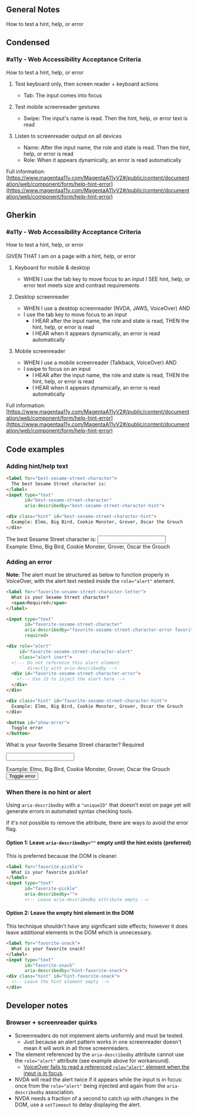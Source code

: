 ## General Notes

How to test a hint, help, or error

## Condensed

### #a11y - Web Accessibility Acceptance Criteria

How to test a hint, help, or error

1. Test keyboard only, then screen reader + keyboard actions

   - Tab: The input comes into focus

2. Test mobile screenreader gestures

   - Swipe: The input's name is read. Then the hint, help, or error text is read

3. Listen to screenreader output on all devices

   - Name: After the input name, the role and state is read. Then the hint, help, or error is read
   - Role: When it appears dynamically, an error is read automatically

Full information: [https://www.magentaa11y.com/MagentaA11yV2#/public/content/documentation/web/component/form/help-hint-error](https://www.magentaa11y.com/MagentaA11yV2#/public/content/documentation/web/component/form/help-hint-error)

## Gherkin

### #a11y - Web Accessibility Acceptance Criteria

How to test a hint, help, or error

GIVEN THAT I am on a page with a hint, help, or error

1. Keyboard for mobile & desktop

   - WHEN I use the tab key to move focus to an input I SEE hint, help, or error text meets size and contrast requirements

2. Desktop screenreader

   - WHEN I use a desktop screenreader (NVDA, JAWS, VoiceOver) AND 
   - I use the tab key to move focus to an input
      - I HEAR after the input name, the role and state is read, THEN the hint, help, or error is read
      - I HEAR when it appears dynamically, an error is read automatically

3. Mobile screenreader

   - WHEN I use a mobile screenreader (Talkback, VoiceOver) AND
   - I swipe to focus on an input
      - I HEAR after the input name, the role and state is read, THEN the hint, help, or error is read
      - I HEAR when it appears dynamically, an error is read automatically

Full information: [https://www.magentaa11y.com/MagentaA11yV2#/public/content/documentation/web/component/form/help-hint-error](https://www.magentaa11y.com/MagentaA11yV2#/public/content/documentation/web/component/form/help-hint-error)

## Code examples

### Adding hint/help text

```html
<label for="best-sesame-street-character">
  The best Sesame Street character is:
</label>
<input type="text" 
       id="best-sesame-street-character" 
       aria-describedby="best-sesame-street-character-hint">

<div class="hint" id="best-sesame-street-character-hint">
  Example: Elmo, Big Bird, Cookie Monster, Grover, Oscar the Grouch
</div>
```

<!-- TODO: needs JS added to ensure it functions well -->

<example>
<label for="best-sesame-street-character">
  The best Sesame Street character is:
</label>
<input type="text" 
       id="best-sesame-street-character" 
       aria-describedby="best-sesame-street-character-hint">

<div class="hint" id="best-sesame-street-character-hint">
  Example: Elmo, Big Bird, Cookie Monster, Grover, Oscar the Grouch
</div>
</example>

### Adding an error

**Note:** The alert must be structured as below to function properly in VoiceOver, with the alert text nested inside the `role="alert"` element.

```html
<label for="favorite-sesame-street-character-letter">
  What is your Sesame Street character?
  <span>Required</span>
</label>

<input type="text"
       id="favorite-sesame-street-character"
       aria-describedby="favorite-sesame-street-character-error favorite-sesame-street-character-hint"
       required>

<div role="alert" 
     id="favorite-sesame-street-character-alert" 
     class="alert inert">
  <!--- Do not reference this alert element
        directly with aria-describedby -->
  <div id="favorite-sesame-street-character-error">
    <!--- Use JS to inject the alert here -->
  </div>     
</div>

<div class="hint" id="favorite-sesame-street-character-hint">
  Example: Elmo, Big Bird, Cookie Monster, Grover, Oscar the Grouch
</div>

<button id="show-error">
  Toggle error
</button>
```

<!-- TODO: needs JS added to ensure it functions well -->

<example>
<label for="favorite-sesame-street-character-letter">
  What is your favorite Sesame Street character?
  <span>Required</span>
</label>

<input type="text"
       id="favorite-sesame-street-character"
       aria-describedby="favorite-sesame-street-character-error favorite-sesame-street-character-hint"
       required>

<div role="alert" 
     id="favorite-sesame-street-character-alert" 
     class="alert inert">
  <!--- Do not reference this alert element
        directly with aria-describedby -->
  <div id="favorite-sesame-street-character-error">
    <!--- Use JS to inject the alert here -->
  </div>     
</div>

<div class="hint" id="favorite-sesame-street-character-hint">
  Example: Elmo, Big Bird, Cookie Monster, Grover, Oscar the Grouch
</div>

<button id="show-error">
  Toggle error
</button>
</example>

### When there is no hint or alert

Using `aria-describedby` with a `"uniqueID"` that doesn't exist on page yet will generate errors in automated syntax checking tools. 

If it's not possible to remove the attribute, there are ways to avoid the error flag.

#### Option 1: Leave `aria-describedby=""` empty until the hint exists (preferred)

This is preferred because the DOM is cleaner.

```html 
<label for="favorite-pickle">
  What is your favorite pickle?
</label>
<input type="text"
       id="favorite-pickle"
       aria-describedby="">
       <!-- Leave aria-describedby attribute empty -->
```

#### Option 2: Leave the empty hint element in the DOM

This technique shouldn't have any significant side effects; however it does leave additional elements in the DOM which is unnecessary.

```html
<label for="favorite-snack">
  What is your favorite snack?
</label>
<input type="text"
       id="favorite-snack"
       aria-describedby="hint-favorite-snack">
<div class="hint" id="hint-favorite-snack">
  <!-- Leave the hint element empty -->
</div>
```

## Developer notes

### Browser + screenreader quirks

   - Screenreaders do not implement alerts uniformly and must be tested.
      - Just because an alert pattern works in one screenreader doesn't mean it will work in all three screenreaders.
   - The element referenced by the `aria-describedby` attribute cannot use the `role="alert"` attribute (see example above for workaround). 
      - [VoiceOver fails to read a referenced `role="alert"` element when the input is in focus](https://a11ysupport.io/tests/tech__aria__aria-describedby-with-role-alert).
   - NVDA will read the alert twice if it appears while the input is in focus: once from the `role="alert"` being injected and again from the `aria-describedby` association.
   - NVDA needs a fraction of a second to catch up with changes in the DOM, use a `setTimeout` to delay displaying the alert.
